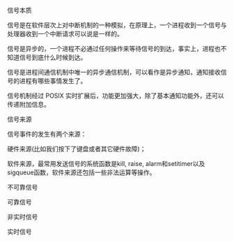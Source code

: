 信号本质

信号是在软件层次上对中断机制的一种模拟，在原理上，一个进程收到一个信号与处理器收到一个中断请求可以说是一样的。

信号是异步的，一个进程不必通过任何操作来等待信号的到达，事实上，进程也不知道信号到底什么时候到达。

信号是进程间通信机制中唯一的异步通信机制，可以看作是异步通知，通知接收信号的进程有哪些事情发生了。

信号机制经过 POSIX 实时扩展后，功能更加强大，除了基本通知功能外，还可以传递附加信息。

信号来源

信号事件的发生有两个来源：

硬件来源(比如我们按下了键盘或者其它硬件故障)；

软件来源，最常用发送信号的系统函数是kill, raise, alarm和setitimer以及sigqueue函数，软件来源还包括一些非法运算等操作。

不可靠信号

可靠信号

非实时信号

实时信号
